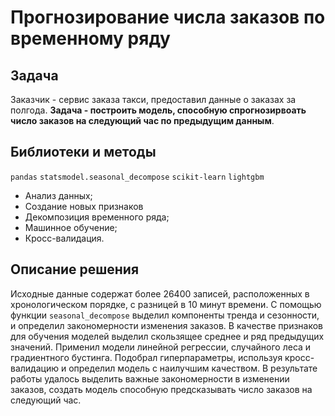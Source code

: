 # Прогнозирование числа заказов по временному ряду

## Задача

Заказчик - сервис заказа такси, предоставил данные о заказах за полгода. **Задача - построить модель, способную спрогнозирвоать число заказов на следующий час по предыдущим данным**.

## Библиотеки и методы

`pandas` `statsmodel.seasonal_decompose` `scikit-learn` `lightgbm`

- Анализ данных;
- Создание новых признаков
- Декомпозиция временного ряда;
- Машинное обучение;
- Кросс-валидация.

## Описание решения

Исходные данные содержат более 26400 записей, расположенных в хронологическом порядке, с разницей в 10 минут времени. С помощью функции `seasonal_decompose` выделил компоненты тренда и сезонности, и определил закономерности изменения заказов. В качестве признаков для обучения моделей выделил скользящее среднее и ряд предыдущих значений. Применил модели линейной регрессии, случайного леса и градиентного бустинга. Подобрал гиперпараметры, используя кросс-валидацию и определил модель с наилучшим качеством.
В результате работы удалось выделить важные закономерности в изменении заказов, создать модель способную предсказывать число заказов на следующий час.